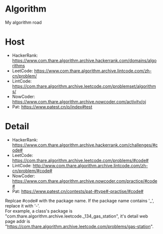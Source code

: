 # Algorithm

My algorithm road

# Host

* HackerRank: https://www.com.thare.algorithm.archive.hackerrank.com/domains/algorithms
* LeetCode: https://www.com.thare.algorithm.archive.lintcode.com/zh-cn/problem/
* LintCode: https://com.thare.algorithm.archive.leetcode.com/problemset/algorithms/
* NowCoder: https://www.com.thare.algorithm.archive.nowcoder.com/activity/oj
* Pat: https://www.patest.cn/p/index#test

# Detail

* HackerRank: https://www.com.thare.algorithm.archive.hackerrank.com/challenges/#code#
* LeetCode: https://com.thare.algorithm.archive.leetcode.com/problems/#code#
* LintCode: http://www.com.thare.algorithm.archive.lintcode.com/zh-cn/problem/#code#
* NowCoder: https://www.com.thare.algorithm.archive.nowcoder.com/practice/#code#
* Pat: https://www.patest.cn/contests/pat-#type#-practise/#code#

Replcae #code# with the package name. If the package name contains '_', replace it with '-'.  
For example, a class's package is "com.thare.algorithm.archive.leetcode._134_gas_station", it's detail web page addr is "https://com.thare.algorithm.archive.leetcode.com/problems/gas-station".
